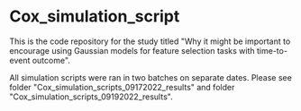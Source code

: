 # Cox_simulation_script

This is the code repository for the study titled "Why it might be important to encourage using Gaussian models for feature selection tasks with time-to-event outcome".

All simulation scripts were ran in two batches on separate dates. Please see folder "Cox_simulation_scripts_09172022_results" and folder "Cox_simulation_scripts_09192022_results".
